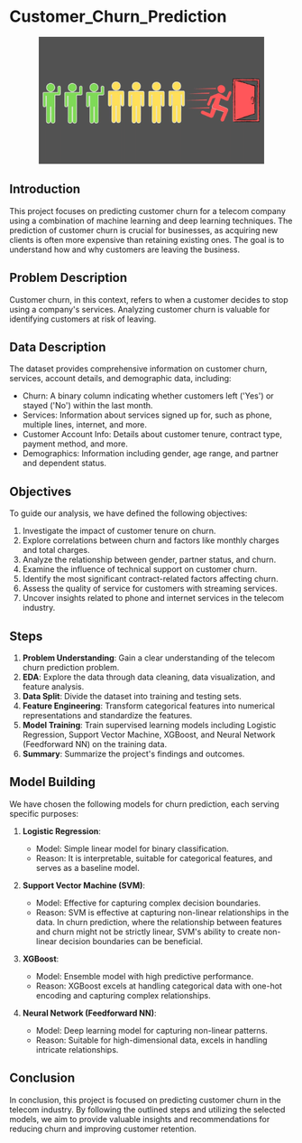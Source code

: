 

# Customer_Churn_Prediction


<p align="center">
    <img width="400" src="Userguiding-1.png" alt="Material Bread logo">
</p>

## **Introduction**
This project focuses on predicting customer churn for a telecom company using a combination of machine learning and deep learning techniques. The prediction of customer churn is crucial for businesses, as acquiring new clients is often more expensive than retaining existing ones. The goal is to understand how and why customers are leaving the business.

## **Problem Description**
Customer churn, in this context, refers to when a customer decides to stop using a company's services. Analyzing customer churn is valuable for identifying customers at risk of leaving.

## **Data Description**
The dataset provides comprehensive information on customer churn, services, account details, and demographic data, including:

- Churn: A binary column indicating whether customers left ('Yes') or stayed ('No') within the last month.
- Services: Information about services signed up for, such as phone, multiple lines, internet, and more.
- Customer Account Info: Details about customer tenure, contract type, payment method, and more.
- Demographics: Information including gender, age range, and partner and dependent status.

## **Objectives**
To guide our analysis, we have defined the following objectives:

1. Investigate the impact of customer tenure on churn.
2. Explore correlations between churn and factors like monthly charges and total charges.
3. Analyze the relationship between gender, partner status, and churn.
4. Examine the influence of technical support on customer churn.
5. Identify the most significant contract-related factors affecting churn.
6. Assess the quality of service for customers with streaming services.
7. Uncover insights related to phone and internet services in the telecom industry.

## **Steps**
1. **Problem Understanding**: Gain a clear understanding of the telecom churn prediction problem.
2. **EDA**: Explore the data through data cleaning, data visualization, and feature analysis.
3. **Data Split**: Divide the dataset into training and testing sets.
4. **Feature Engineering**: Transform categorical features into numerical representations and standardize the features.
5. **Model Training**: Train supervised learning models including Logistic Regression, Support Vector Machine, XGBoost, and Neural Network (Feedforward NN) on the training data.
6. **Summary**: Summarize the project's findings and outcomes.

## **Model Building**
We have chosen the following models for churn prediction, each serving specific purposes:

1. **Logistic Regression**:
   - Model: Simple linear model for binary classification.
   - Reason: It is interpretable, suitable for categorical features, and serves as a baseline model.

2. **Support Vector Machine (SVM)**:
   - Model: Effective for capturing complex decision boundaries.
   - Reason: SVM is effective at capturing non-linear relationships in the data. In churn prediction, where the relationship between features and churn might not be strictly linear, SVM's ability to create non-linear decision boundaries can be beneficial.

3. **XGBoost**:
   - Model: Ensemble model with high predictive performance.
   - Reason: XGBoost excels at handling categorical data with one-hot encoding and capturing complex relationships.

4. **Neural Network (Feedforward NN)**:
   - Model: Deep learning model for capturing non-linear patterns.
   - Reason: Suitable for high-dimensional data, excels in handling intricate relationships.

## **Conclusion**
In conclusion, this project is focused on predicting customer churn in the telecom industry. By following the outlined steps and utilizing the selected models, we aim to provide valuable insights and recommendations for reducing churn and improving customer retention.
